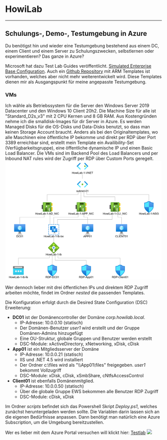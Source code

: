 # HowiLab

---

## Schulungs-, Demo-, Testumgebung in Azure

Du benötigst hin und wieder eine Testumgebung bestehend aus einem DC, einem Client und einem Server zu Schulungszwecken, selbstlernen oder experimentieren? Das ganze in Azure?

Microsoft hat dazu Test Lab Guides veröffentlicht. [Simulated Enterprise Base Configuration](https://docs.microsoft.com/en-us/microsoft-365/enterprise/simulated-ent-base-configuration-microsoft-365-enterprise). Auch ein [Github Repository](https://github.com/maxskunkworks/TLG/tree/master/tlg-base-config_3-vm.m365-ems) mit ARM Templates ist vorhanden, welches aber nicht mehr weiterentwickelt wird. Diese Templates dienen mir als Ausgangspunkt für meine angepasste Testumgebung.

### VMs

Ich wähle als Betriebssystem für die Server den Windows Server 2019 Datacenter und den Windows 10 Client 20h2. Die Machine Size für alle ist "Standard_D2s_v3" mit 2 CPU Kernen und 8 GB RAM. Aus Kostengründen nehme ich die smalldisk-Images für dir Server in Azure. Es werden Managed Disks für die OS-Disks und Data-Disks benutzt, so dass man keinen Storage Account braucht.
Anders als bei den Originaltemplates, wo alle Maschinen eine öffentliche IP bekomme und direkt per RDP über Port 3389 erreichbar sind, erstellt mein Template ein Availibility-Set (Verfügbarkeitsgruppe), eine öffentliche dynamische IP und einen Basic Load Balancer. Die VMs sind im Backend Pool des Load Balancers und per Inbound NAT rules wird der Zugriff per RDP über Custom Ports geregelt.
![Topology](./images/Topology.png)

Wer dennoch lieber mit drei öffentlichen IPs und direktem RDP Zugriff arbeiten möchte, findet im Ordner *nested* die passenden Templates.

Die Konfiguration erfolgt durch die Desired State Configuration (DSC) Erweiterung:

- **DC01** ist der Domänencontroller der Domäne *corp.howilab.local*.
  - IP-Adresse: 10.0.0.10 (statisch)
  - Der Domänen-Benutzer *user1* wird erstellt und der Gruppe Domänen-Admins hinzugefügt
  - Eine OU-Struktur, globale Gruppen und Benutzer werden erstellt
  - DSC-Module: xActiveDirectory, xNetworking, xDisk, cDisk
- **App01** ist ein Mitgliedsserver der Domäne
  - IP-Adresse: 10.0.0.21 (statisch)
  - IIS und .NET 4.5 wird installiert
  - Der Ordner c:\\files wird als "\\\\App01\files" freigegeben. *user1* bekommt Vollzugriff
  - DSC-Module: xDisk, cDisk, xSmbShare, cNtfsAccessControl
- **Client01** ist ebenfalls Domänenmitglied.
  - IP-Adresse: 10.0.0.50 (statisch)
  - Über die globale Gruppe EWS bekommen alle Benutzer RDP Zugriff
  - DSC-Module: cDisk, xDisk
  
Im Ordner *scripts* befindet sich das Powershell Skript *Deploy.ps1*, welches zunächst heruntergeladen werden sollte. Die Variablen darin lassen sich an die eigenen Bedürfnisse anpassen. Dann benötigt man natürlich eine Azure Subscription, um die Umgebung bereitzustellen.

Wer es lieber mit dem Azure Portal versuchen will klickt hier:
[Testlab](https://github.com/jmenne/Az-Howilab) [<img src="http://azuredeploy.net/deploybutton.png">](https://portal.azure.com/#create/Microsoft.Template/uri/https%3A%2F%2Fraw.githubusercontent.com%2Fjmenne%2FAz-HowiLab%2Fmain%2Fazuredeploy.json)

